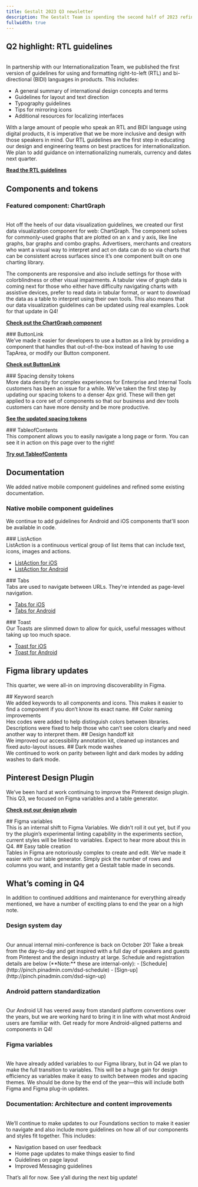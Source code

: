 ```yaml
---
title: Gestalt 2023 Q3 newsletter
description: The Gestalt Team is spending the second half of 2023 refining, cleaning up and improving previous iterations. We also cranked out brand new components, guidelines and tokens along the way.
fullwidth: true
---
```


## Q2 highlight: RTL guidelines 
<ImgHero width={1050} height={590} src="https://i.pinimg.com/originals/a8/64/02/a864028b1abd18cdc2794e44fadd7b97.png" alt="Illustration showing 3 screens with content flowing from right to left." />
<br />
In partnership with our Internationalization Team, we published the first version of guidelines for using and formatting right-to-left (RTL) and bi-directional (BIDI) languages in products. This includes:

- A general summary of international design concepts and terms
- Guidelines for layout and text direction
- Typography guidelines
- Tips for mirroring icons
- Additional resources for localizing interfaces

With a large amount of people who speak an RTL and BIDI language using digital products, it is imperative that we be more inclusive and design with those speakers in mind. Our RTL guidelines are the first step in educating our design and engineering teams on best practices for internationalization. We plan to add guidance on internationalizing numerals, currency and dates next quarter.

**[Read the RTL guidelines](https://gestalt.pinterest.systems/foundations/rtl_guidelines/about_international_design)**

## Components and tokens
### Featured component: ChartGraph
<ImgHero width={1050} height={590} src="https://i.pinimg.com/originals/96/50/a3/9650a322f58fa3614a325cea3284d0ad.png" alt="Illustration bar and line graphs in a checkboard grid." />
<br />
Hot off the heels of our data visualization guidelines, we created our first data visualization component for web: ChartGraph. The component solves for commonly-used graphs that are plotted on an x and y axis, like line graphs, bar graphs and combo graphs. ‌Advertisers, merchants and creators who want a visual way to interpret and act on data can do so via charts that can be consistent across surfaces since it’s one component built on one charting library.

The components are responsive and also include settings for those with colorblindness or other visual impairments. A tabular view of graph data is coming next for those who either have difficulty navigating charts with assistive devices, prefer to read data in tabular format, or want to download the data as a table to interpret using their own tools. This also means that our data visualization guidelines can be updated using real examples. Look for that update in Q4!

**[Check out the ChartGraph component](https://gestalt.pinterest.systems/web/chartgraph)**

<TwoCol>
<Group>
### ButtonLink
<ImgHero width={525} height={350} src="https://i.pinimg.com/originals/58/f2/d5/58f2d55de641a773ea50dbcaa26517a3.png" alt="An illustration of a button on a page with a Visit icon next to the label signifying that it is a link." />
<br />
We’ve made it easier for developers to use a button as a link by providing a component that handles that out-of-the-box instead of having to use TapArea, or modify our Button component.

**[Check out ButtonLink](https://gestalt.pinterest.systems/web/buttonlink)**
</Group>

<Group>
### Spacing density tokens
<ImgHero width={525} height={350} src="https://i.pinimg.com/originals/c9/ee/91/c9ee91ba0da8ac1ad0de923a567819f0.png" alt="An illustration showing gradual increases in spacing with the increments of 4px, 8px and 12px." />
<br />
More data density for complex experiences for Enterprise and Internal Tools customers has been an issue for a while. We’ve taken the first step by updating our spacing tokens to a denser 4px grid. These will then get applied to a core set of components so that our business and dev tools customers can have more density and be more productive.

**[See the updated spacing tokens](https://gestalt.pinterest.systems/foundations/design_tokens#Spacing)**
</Group>
</TwoCol>

<TwoCol>
<Group>
### TableofContents
<ImgHero width={525} height={350} src="https://i.pinimg.com/originals/50/2e/3f/502e3fafcc8b933638b0a2f58593db27.png" alt="An illustration showing content on a page with TableofContents next to it." />
<br />
This component allows you to easily navigate a long page or form. You can see it in action on this page over to the right!

**[Try out TableofContents](https://gestalt.pinterest.systems/web/tableofcontents)**
</Group>
<Group></Group>
</TwoCol>

## Documentation
We added native mobile component guidelines and refined some existing documentation.

### Native mobile component guidelines
We continue to add guidelines for Android and iOS components that'll soon be available in code.

<TwoCol>
<Group>
### ListAction
<ImgHero width={525} height={350} src="https://i.pinimg.com/originals/02/18/d3/0218d3becaeff05715189211b3e224a1.png" alt="An illustration showing a ListAction." />
<br />
ListAction is a continuous vertical group of list items that can include text, icons, images and actions.

* [ListAction for iOS](https://gestalt.pinterest.systems/ios/listaction)
* [ListAction for Android](https://gestalt.pinterest.systems/android/listaction)
</Group>
<Group>
### Tabs
<ImgHero width={525} height={350} src="https://i.pinimg.com/originals/b4/26/bd/b426bd05929fa90b4ea5e9f248b7db03.png" alt="An illustration showing tabs with a Pin representation underneath them." />
<br />
Tabs are used to navigate between URLs. They're intended as page-level navigation.

* [Tabs for iOS](https://gestalt.pinterest.systems/ios/tabs)
* [Tabs for Android](https://gestalt.pinterest.systems/android/tabs)

</Group>
</TwoCol>

<TwoCol>
<Group>
### Toast
<ImgHero width={525} height={350} src="https://i.pinimg.com/originals/27/00/35/270035cd6766a6ecc9bf54acc89776b9.png" alt="An illustration shown a toast at the bottom of a mobile screen." />
<br />
Our Toasts are slimmed down to allow for quick, useful messages without taking up too much space.

* [Toast for iOS](https://gestalt.pinterest.systems/ios/toast)
* [Toast for Android](https://gestalt.pinterest.systems/android/toast)
</Group>
<Group></Group>
</TwoCol>

## Figma library updates
This quarter, we were all-in on improving discoverability in Figma.

<TwoCol>
<Group>
## Keyword search
<ImgHero width={525} height={350} src="https://i.pinimg.com/originals/48/12/f6/4812f6f8f42c2082e99069c140db24fe.png" alt="An illustration of a magnifying glass focusing on keywords." />
<br />
We added keywords to all components and icons. This makes it easier to find a component if you don’t know its exact name.
</Group>
<Group>
## Color naming improvements
<ImgHero width={525} height={350} src="https://i.pinimg.com/originals/cc/9c/44/cc9c445bed7136991d00392bf0682e4a.png" alt="An illustration of a swatchbook fanned out to show multiple color ramps." />
<br />
Hex codes were added to help distinguish colors between libraries. Descriptions were fixed to help those who can’t see colors clearly and need another way to interpret them.
</Group>
</TwoCol>

<TwoCol>
<Group>
## Design handoff kit
<ImgHero width={525} height={350} src="https://i.pinimg.com/originals/cb/d4/b3/cbd4b3fce3fb44d9ae75d9985efea751.png" alt="An illustration with the Figma logo in the center of it to signify our handoff kit." />
<br />
We improved our accessibility annotation kit, cleaned up instances and fixed auto-layout issues.
</Group>
<Group>
## Dark mode washes
<ImgHero width={525} height={350} src="https://i.pinimg.com/originals/6d/86/63/6d8663dfc8e7cbd611c54a332c5c4f65.png" alt="An illustration of a dark wash circle overlaying a lighter circle to show the concept of transparency." />
<br />
We continued to work on parity between light and dark modes by adding washes to dark mode.
</Group>
</TwoCol>

## Pinterest Design Plugin
We’ve been hard at work continuing to improve the Pinterest design plugin. This Q3, we focused on Figma variables and a table generator.

**[Check out our design plugin](pinch.pinadmin.com/pinterest-design-plugin)**

<TwoCol>
<Group>
## Figma variables
<ImgHero width={525} height={350} src="https://i.pinimg.com/originals/22/a7/49/22a74910e7137148709bbfa0bd485e54.png" alt="An illustration showing a variable being connected to components and styles." />
<br />
This is an internal shift to Figma Variables. We didn’t roll it out yet, but if you try the plugin’s experimental linting capability in the experiments section, current styles will be linked to variables. Expect to hear more about this in Q4.
</Group>
<Group>
## Easy table creation
<ImgHero width={525} height={350} src="https://i.pinimg.com/originals/ed/48/f1/ed48f193e46f8d2e5dc9efe9fd12627e.png" alt="An illustration of rows and columns selected with an arrow pointing to a table." />
<br />
Tables in Figma are notoriously complex to create and edit. We’ve made it easier with our table generator. Simply pick the number of rows and columns you want, and instantly get a Gestalt table made in seconds.
</Group>
</TwoCol>

## What’s coming in Q4
In addition to continued additions and maintenance for everything already mentioned, we have a number of exciting plans to end the year on a high note.

### Design system day
<ImgHero width={1050} height={590} src="https://i.pinimg.com/originals/fc/64/af/fc64afc4cd23b367fc2aa47325b78f07.png" alt="An illustration highlighting Design System Day." />
<br />
Our annual internal mini-conference is back on October 20!  Take a break from the day-to-day and get inspired with a full day of speakers and guests from Pinterest and the design industry at large. Schedule and registration details are below (**Note:**  these are internal-only):
- [Schedule](http://pinch.pinadmin.com/dsd-schedule)
- [Sign-up](http://pinch.pinadmin.com/dsd-sign-up)

### Android pattern standardization
<ImgHero width={1050} height={590} src="https://i.pinimg.com/originals/b5/94/81/b594819a404f2a0533fae2f8aee2a1a9.png" alt="An illustration showing the Android logo and Android phone screens." />
<br />
Our Android UI has veered away from standard platform conventions over the years, but we are working hard to bring it in line with what most Android users are familiar with. Get ready for more Android-aligned patterns and components in Q4!

### Figma variables
<ImgHero width={1050} height={590} src="https://i.pinimg.com/originals/f8/c8/c8/f8c8c8304ce17a92db71651127d031b8.png" alt="An illustration of Figma variables being applied to 3 phone screens." />
<br />
We have already added variables to our Figma library, but in Q4 we plan to make the full transition to variables. This will be a huge gain for design efficiency as variables make it easy to switch between modes and spacing themes. We should be done by the end of the year—this will include both Figma and Figma plug-in updates.

### Documentation: Architecture and content improvements
<ImgHero width={1050} height={590} src="https://i.pinimg.com/originals/8e/77/30/8e77302fd3e01aa438ae4273ac8cf3fb.png" alt="An illustration of an information architecture diagram with a heart." />
<br />
We’ll continue to make updates to our Foundations section to make it easier to navigate and also include more guidelines on how all of our components and styles fit together. This includes:

* Navigation based on user feedback
* Home page updates to make things easier to find
* Guidelines on page layout
* Improved Messaging guidelines

That’s all for now. See y’all during the next big update!






